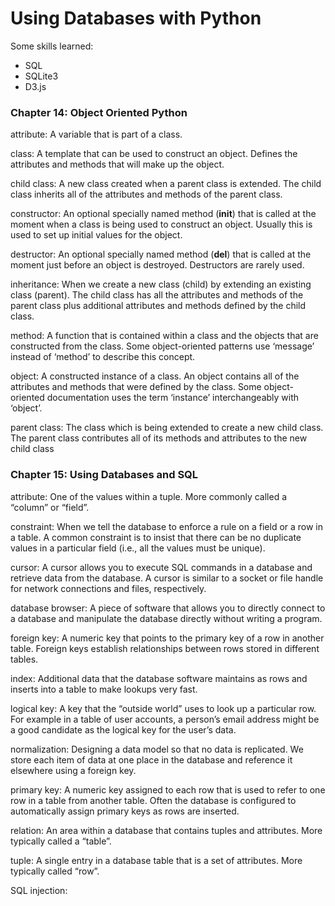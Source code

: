 # Using Databases with Python

Some skills learned:
- SQL
- SQLite3
- D3.js

### Chapter 14: Object Oriented Python

attribute: A variable that is part of a class.

class: A template that can be used to construct an object. Defines the attributes and methods that will make up the object.

child class: A new class created when a parent class is extended. The child class inherits all of the attributes and methods of the parent class.

constructor: An optional specially named method (__init__) that is called at the moment when a class is being used to construct an object. Usually this is used to set up initial values for the object.

destructor: An optional specially named method (__del__) that is called at the moment just before an object is destroyed. Destructors are rarely used.

inheritance: When we create a new class (child) by extending an existing class (parent). The child class has all the attributes and methods of the parent class plus additional attributes and methods defined by the child class.

method: A function that is contained within a class and the objects that are constructed from the class. Some object-oriented patterns use ‘message’ instead of ‘method’ to describe this concept.

object: A constructed instance of a class. An object contains all of the attributes and methods that were defined by the class. Some object-oriented documentation uses the term ‘instance’ interchangeably with ‘object’.

parent class: The class which is being extended to create a new child class. The parent class contributes all of its methods and attributes to the new child class


### Chapter 15: Using Databases and SQL

attribute: One of the values within a tuple. More commonly called a “column” or “field”.

constraint: When we tell the database to enforce a rule on a field or a row in a table. A common constraint is to insist that there can be no duplicate values in a particular field (i.e., all the values must be unique).

cursor: A cursor allows you to execute SQL commands in a database and retrieve data from the database. A cursor is similar to a socket or file handle for network connections and files, respectively.

database browser: A piece of software that allows you to directly connect to a database and manipulate the database directly without writing a program.

foreign key: A numeric key that points to the primary key of a row in another table. Foreign keys establish relationships between rows stored in different tables.

index: Additional data that the database software maintains as rows and inserts into a table to make lookups very fast.

logical key: A key that the “outside world” uses to look up a particular row. For example in a table of user accounts, a person’s email address might be a good candidate as the logical key for the user’s data.

normalization: Designing a data model so that no data is replicated. We store each item of data at one place in the database and reference it elsewhere using a foreign key.

primary key: A numeric key assigned to each row that is used to refer to one row in a table from another table. Often the database is configured to automatically assign primary keys as rows are inserted.

relation: An area within a database that contains tuples and attributes. More typically called a “table”.

tuple: A single entry in a database table that is a set of attributes. More typically called “row”.

SQL injection: 

